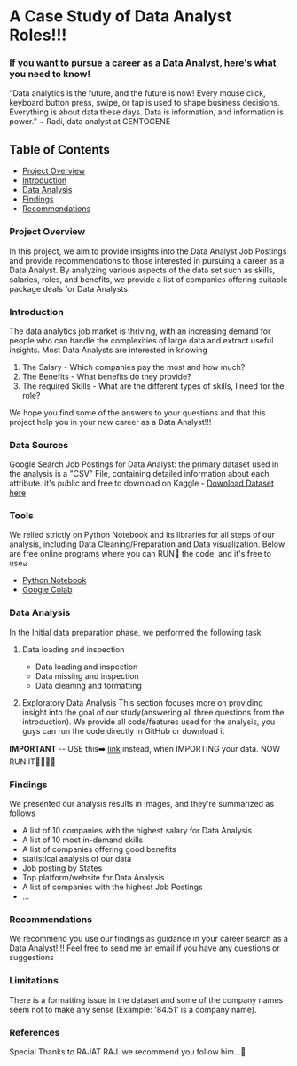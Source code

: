 # A Case Study of Data Analyst Roles!!!
### If you want to pursue a career as a Data Analyst, here's what you need to know!

“Data analytics is the future, and the future is now! Every mouse click, keyboard button press, swipe, or tap is used to shape business decisions. Everything is about data these days. Data is information, and information is power.”
~ Radi, data analyst at CENTOGENE

## Table of Contents

  -  [Project Overview](#project-overview)
  -  [Introduction](#introduction)
  -  [Data Analysis](#data-analysis)
  -  [Findings](#findings)
  -  [Recommendations](#recommendations)

### Project Overview
In this project, we aim to provide insights into the Data Analyst Job Postings and provide recommendations to those interested in pursuing a career as a Data Analyst. By analyzing various aspects of the data set such as skills, salaries, roles, and benefits, we provide a list of companies offering suitable package deals for Data Analysts. 


### Introduction

The data analytics job market is thriving, with an increasing demand for people who can handle the complexities of large data and extract useful insights. Most Data Analysts are interested in knowing

  1. The Salary -  Which companies pay the most and how much? 
  2. The Benefits -  What benefits do they provide?     
  3. The required Skills - What are the different types of skills, I need for the role?

We hope you find some of the answers to your questions and that this project help you in your new career as a Data Analyst!!! 


### Data Sources

Google Search Job Postings for Data Analyst: the primary dataset used in the analysis is a "CSV" File, containing detailed information about each attribute. it's public and free to download on Kaggle -  [Download Dataset here](https://www.kaggle.com/code/fabngan/data-analyst-job-postings)

### Tools

We relied strictly on Python Notebook and its libraries for all steps of our analysis, including Data Cleaning/Preparation and Data visualization. Below are free online programs where you can RUN🏃 the code, and it's free to use↙️
  - [Python Notebook](https://jupyter.org/try)
  - [Google Colab](https://colab.research.google.com/)


### Data Analysis 

In the Initial data preparation phase, we performed the following task

  1.  Data loading and inspection
      -   Data loading and inspection
      -   Data missing and inspection
      -   Data cleaning and formatting
      
  2.  Exploratory Data Analysis
This section focuses more on providing insight into the goal of our study(answering all three questions from the introduction). We provide all code/features used for the analysis, you guys can run the code directly in GitHub or download it

**IMPORTANT** -- USE this➡️ [link](/kaggle/input/data-analyst-job-postings-google-search/gsearch_jobs.csv) instead, when IMPORTING your data. NOW RUN IT🏃‍♂️🏃‍♀️


### Findings

We presented our analysis results in images, and they're summarized as follows 
-  A list of 10 companies with the highest salary for Data Analysis
-  A list of 10 most in-demand skills
-  A list of companies offering good benefits
-  statistical analysis of our data
-  Job posting by States
-  Top platform/website for Data Analysis
-  A list of companies with the highest Job Postings
-  ...
  

### Recommendations

We recommend you use our findings as guidance in your career search as a Data Analyst!!!! Feel free to send me an email if you have any questions or suggestions


### Limitations

There is a formatting issue in the dataset and some of the company names seem not to make any sense (Example: '84.51' is a company name). 

### References
Special Thanks to RAJAT RAJ. we recommend you follow him...🙏 
